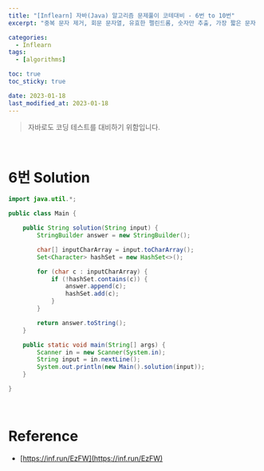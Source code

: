 ```yaml
---
title: "[Inflearn] 자바(Java) 알고리즘 문제풀이 코테대비 - 6번 to 10번"
excerpt: "중복 문자 제거, 회문 문자열, 유효한 펠린드롬, 숫자만 추출, 가장 짧은 문자 거리"

categories:
  - Inflearn
tags:
  - [algorithms]

toc: true
toc_sticky: true

date: 2023-01-18
last_modified_at: 2023-01-18
---
```


> 자바로도 코딩 테스트를 대비하기 위함입니다.


<br>

# 6번 Solution

```java
import java.util.*;

public class Main {

    public String solution(String input) {
        StringBuilder answer = new StringBuilder();

        char[] inputCharArray = input.toCharArray();
        Set<Character> hashSet = new HashSet<>();

        for (char c : inputCharArray) {
            if (!hashSet.contains(c)) {
                answer.append(c);
                hashSet.add(c);
            }
        }

        return answer.toString();
    }

    public static void main(String[] args) {
        Scanner in = new Scanner(System.in);
        String input = in.nextLine();
        System.out.println(new Main().solution(input));
    }

}
```


<br>

# Reference

- [https://inf.run/EzFW](https://inf.run/EzFW)